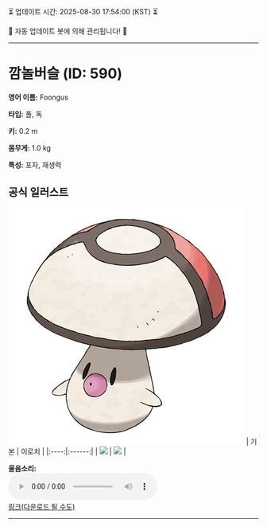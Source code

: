 
⏳ 업데이트 시간: 2025-08-30 17:54:00 (KST) ⏳

🤖 자동 업데이트 봇에 의해 관리됩니다! 🤖

---

# 깜놀버슬 (ID: 590)
**영어 이름:** Foongus

**타입:** 풀, 독

**키:** 0.2 m

**몸무게:** 1.0 kg

**특성:** 포자, 재생력

## 공식 일러스트
![](https://raw.githubusercontent.com/PokeAPI/sprites/master/sprites/pokemon/other/official-artwork/590.png)
| 기본 | 이로치 |
|:----:|:------:|
| <img src="http://play.pokemonshowdown.com/sprites/ani/foongus.gif" width="200"> | <img src="http://play.pokemonshowdown.com/sprites/ani-shiny/foongus.gif" width="200"> |

**울음소리:**<br><audio controls src="https://raw.githubusercontent.com/PokeAPI/cries/main/cries/pokemon/latest/590.ogg"></audio><br> [링크(다운로드 될 수도)](https://raw.githubusercontent.com/PokeAPI/cries/main/cries/pokemon/latest/590.ogg)


---
